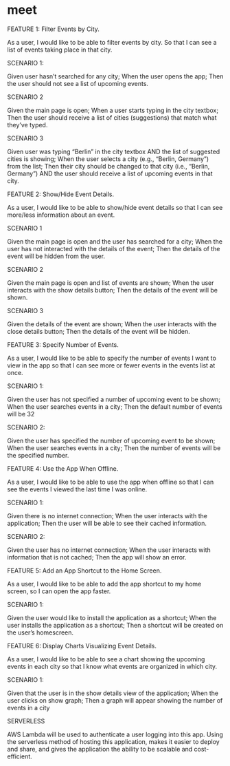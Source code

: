 # meet
FEATURE 1: Filter Events by City.

As a user, I would like to be able to filter events by city. So that I can see a list of events taking place in that city.

SCENARIO 1:

Given user hasn’t searched for any city; When the user opens the app; Then the user should not see a list of upcoming events.

SCENARIO 2

Given the main page is open; When a user starts typing in the city textbox; Then the user should receive a list of cities (suggestions) that match what they’ve typed.

SCENARIO 3

Given user was typing “Berlin” in the city textbox AND the list of suggested cities is showing; When the user selects a city (e.g., “Berlin, Germany”) from the list; Then their city should be changed to that city (i.e., “Berlin, Germany”) AND the user should receive a list of upcoming events in that city.

FEATURE 2: Show/Hide Event Details.

As a user, I would like to be able to show/hide event details so that I can see more/less information about an event.

SCENARIO 1

Given the main page is open and the user has searched for a city; When the user has not interacted with the details of the event; Then the details of the event will be hidden from the user.

SCENARIO 2

Given the main page is open and list of events are shown; When the user interacts with the show details button; Then the details of the event will be shown.

SCENARIO 3

Given the details of the event are shown; When the user interacts with the close details button; Then the details of the event will be hidden.




FEATURE 3: Specify Number of Events.

As a user, I would like to be able to specify the number of events I want to view in the app so that I can see more or fewer events in the events list at once.

SCENARIO 1: 

Given the user has not specified a number of upcoming event to be shown; When the user searches events in a city; Then the default number of events will be 32

SCENARIO 2:

Given the user has specified the number of upcoming event to be shown; When the user searches events in a city; Then the number of events will be the specified number.


FEATURE 4: Use the App When Offline.

As a user, I would like to be able to use the app when offline so that I can see the events I viewed the last time I was online.

SCENARIO 1:

Given there is no internet connection; When the user interacts with the application; Then the user will be able to see their cached information.

SCENARIO 2:

Given the user has no internet connection; When the user interacts with information that is not cached; Then the app will show an error.

FEATURE 5: Add an App Shortcut to the Home Screen.

As a user, I would like to be able to add the app shortcut to my home screen, so I can open the app faster.

SCENARIO 1:

Given the user would like to install the application as a shortcut; When the user installs the application as a shortcut; Then a shortcut will be created on the user’s homescreen.

FEATURE 6: Display Charts Visualizing Event Details.

As a user, I would like to be able to see a chart showing the upcoming events in each city so that I know what events are organized in which city.

SCENARIO 1:

Given that the user is in the show details view of the application; When the user clicks on show graph; Then a graph will appear showing the number of events in a city


SERVERLESS

AWS Lambda will be used to authenticate a user logging into this app. Using the serverless method of hosting this application, makes it easier to deploy and share, and gives the application the ability to be scalable and cost-efficient.
